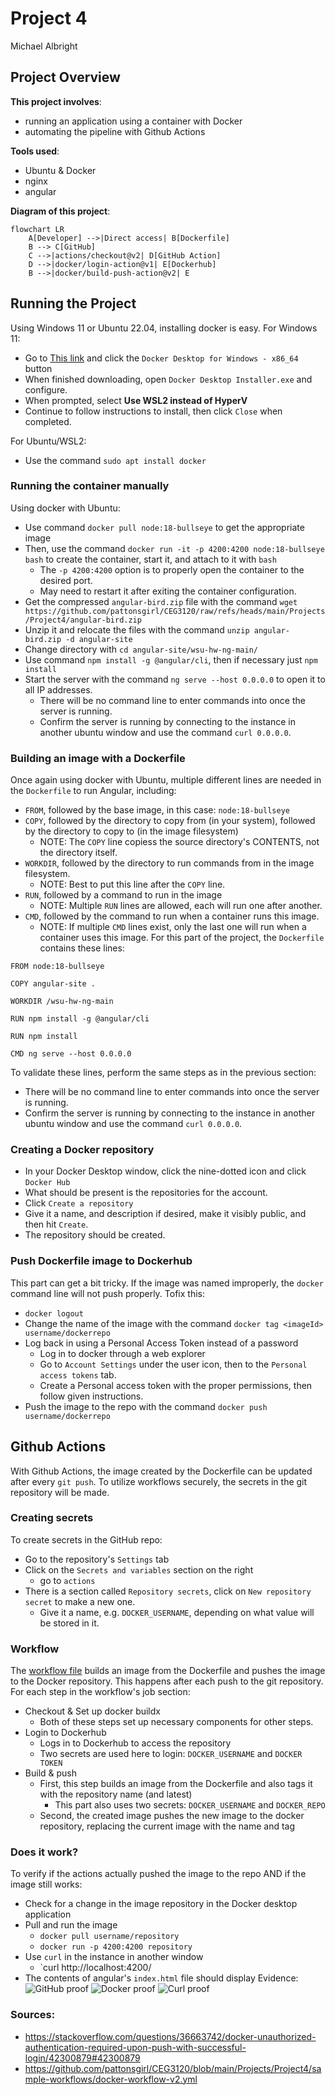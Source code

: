 # Project 4
Michael Albright


## Project Overview

**This project involves**:
- running an application using a container with Docker
- automating the pipeline with Github Actions

**Tools used**:
- Ubuntu & Docker
- nginx
- angular

**Diagram of this project**:
```mermaid
flowchart LR
    A[Developer] -->|Direct access| B[Dockerfile]
    B --> C[GitHub] 
    C -->|actions/checkout@v2| D[GitHub Action]
    D -->|docker/login-action@v1| E[Dockerhub]
    B -->|docker/build-push-action@v2| E
```

## Running the Project
Using Windows 11 or Ubuntu 22.04, installing docker is easy.
For Windows 11:
* Go to [This link](https://docs.docker.com/desktop/setup/install/windows-install/) and click the `Docker Desktop for Windows - x86_64` button
* When finished downloading, open `Docker Desktop Installer.exe` and configure.
* When prompted, select **Use WSL2 instead of HyperV**
* Continue to follow instructions to install, then click `Close` when completed.

For Ubuntu/WSL2:
* Use the command `sudo apt install docker`

### Running the container manually
Using docker with Ubuntu:
* Use command `docker pull node:18-bullseye` to get the appropriate image
* Then, use the command `docker run -it -p 4200:4200 node:18-bullseye bash` to create the container, start it, and attach to it with `bash`
  * The `-p 4200:4200` option is to properly open the container to the desired port.
  * May need to restart it after exiting the container configuration.
* Get the compressed `angular-bird.zip` file with the command `wget https://github.com/pattonsgirl/CEG3120/raw/refs/heads/main/Projects/Project4/angular-bird.zip`
* Unzip it and relocate the files with the command `unzip angular-bird.zip -d angular-site`
* Change directory with `cd angular-site/wsu-hw-ng-main/`
* Use command `npm install -g @angular/cli`, then if necessary just `npm install`
* Start the server with the command `ng serve --host 0.0.0.0` to open it to all IP addresses.
  * There will be no command line to enter commands into once the server is running.
  * Confirm the server is running by connecting to the instance in another ubuntu window and use the command `curl 0.0.0.0`.

### Building an image with a Dockerfile
Once again using docker with Ubuntu, multiple different lines are needed in the `Dockerfile` to run Angular, including:
* `FROM`, followed by the base image, in this case: `node:18-bullseye`
* `COPY`, followed by the directory to copy from (in your system), followed by the directory to copy to (in the image filesystem)
  * NOTE: The `COPY` line copiess the source directory's CONTENTS, not the directory itself.
* `WORKDIR`, followed by the directory to run commands from in the image filesystem.
  * NOTE: Best to put this line after the `COPY` line.
* `RUN`, followed by a command to run in the image
  * NOTE: Multiple `RUN` lines are allowed, each will run one after another.
* `CMD`, followed by the command to run when a container runs this image.
  * NOTE: If multiple `CMD` lines exist, only the last one will run when a container uses this image.
For this part of the project, the `Dockerfile` contains these lines:
```
FROM node:18-bullseye

COPY angular-site .

WORKDIR /wsu-hw-ng-main

RUN npm install -g @angular/cli

RUN npm install

CMD ng serve --host 0.0.0.0
```
To validate these lines, perform the same steps as in the previous section:
  * There will be no command line to enter commands into once the server is running.
  * Confirm the server is running by connecting to the instance in another ubuntu window and use the command `curl 0.0.0.0`.

### Creating a Docker repository
* In your Docker Desktop window, click the nine-dotted icon and click `Docker Hub`
* What should be present is the repositories for the account.
* Click `Create a repository`
* Give it a name, and description if desired, make it visibly public, and then hit `Create`.
* The repository should be created.

### Push Dockerfile image to Dockerhub
This part can get a bit tricky. If the image was named improperly, the `docker` command line will not push properly.  Tofix this:
* `docker logout`
* Change the name of the image with the command `docker tag <imageId> username/dockerrepo`
* Log back in using a Personal Access Token instead of a password
  * Log in to docker through a web explorer
  * Go to `Account Settings` under the user icon, then to the `Personal access tokens` tab.
  * Create a Personal access token with the proper permissions, then follow given instructions.
* Push the image to the repo with the command `docker push username/dockerrepo`

## Github Actions
With Github Actions, the image created by the Dockerfile can be updated after every `git push`.  To utilize workflows securely, the secrets in the git repository will be made.

### Creating secrets
To create secrets in the GitHub repo:
* Go to the repository's `Settings` tab
* Click on the `Secrets and variables` section on the right
  * go to `actions`
* There is a section called `Repository secrets`, click on `New repository secret` to make a new one.
  * Give it a name, e.g. `DOCKER_USERNAME`, depending on what value will be stored in it.

### Workflow
The [workflow file](.github/workflows/update-docker.yml) builds an image from the Dockerfile and pushes the image to the Docker repository.  This happens after each push to the git repository.  
For each step in the workflow's job section:
* Checkout & Set up docker buildx
  * Both of these steps set up necessary components for other steps.
* Login to Dockerhub
  * Logs in to Dockerhub to access the repository
  * Two secrets are used here to login: `DOCKER_USERNAME` and `DOCKER TOKEN`
* Build & push
  * First, this step builds an image from the Dockerfile and also tags it with the repository name (and latest)
    * This part also uses two secrets: `DOCKER_USERNAME` and `DOCKER_REPO`
  * Second, the created image pushes the new image to the docker repository, replacing the current image with the name and tag

### Does it work?
To verify if the actions actually pushed the image to the repo AND if the image still works:
* Check for a change in the image repository in the Docker desktop application
* Pull and run the image
  * `docker pull username/repository`
  * `docker run -p 4200:4200 repository`
* Use `curl` in the instance in another window
  * `curl http://localhost:4200/
* The contents of angular's `index.html` file should display
Evidence:
![GitHub proof](images/GitHubCheck.png)
![Docker proof](images/DockerDesktopCheck.png)
![Curl proof](images/CurlCheck.png)


### Sources:
* https://stackoverflow.com/questions/36663742/docker-unauthorized-authentication-required-upon-push-with-successful-login/42300879#42300879
* https://github.com/pattonsgirl/CEG3120/blob/main/Projects/Project4/sample-workflows/docker-workflow-v2.yml
